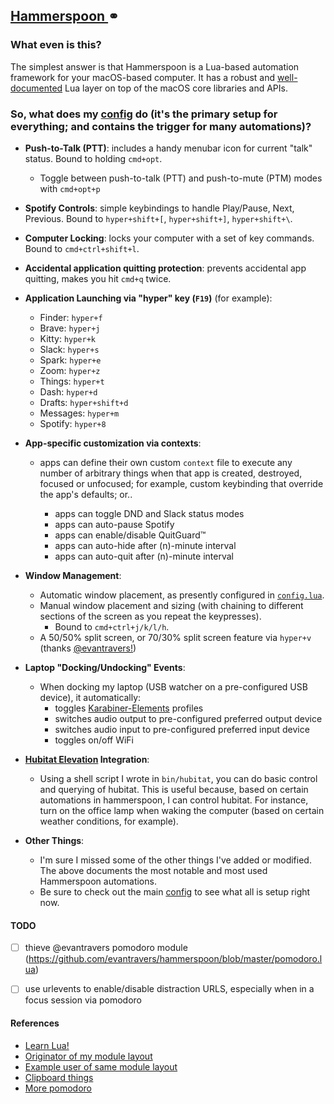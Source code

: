 ## [ Hammerspoon ](https://www.hammerspoon.org)⚭

### What even is this?

The simplest answer is that Hammerspoon is a Lua-based automation framework for
your macOS-based computer. It has a robust and [well-documented](http://www.hammerspoon.org/docs/) Lua layer on top
of the macOS core libraries and APIs.

### So, what does my [config](hammerspoon/.config/hammerspoon/config.lua) do (it's the primary setup for everything; and contains the trigger for many automations)?

- **Push-to-Talk (PTT)**: includes a handy menubar icon for current "talk" status. Bound to holding `cmd+opt`.

  - Toggle between push-to-talk (PTT) and push-to-mute (PTM) modes with `cmd+opt+p`

- **Spotify Controls**: simple keybindings to handle Play/Pause, Next, Previous.
  Bound to `hyper+shift+[`, `hyper+shift+]`, `hyper+shift+\`.

- **Computer Locking**: locks your computer with a set of key commands. Bound to
  `cmd+ctrl+shift+l`.

- **Accidental application quitting protection**: prevents accidental app quitting,
  makes you hit `cmd+q` twice.

- **Application Launching via "hyper" key (`F19`)** (for example):

  - Finder: `hyper+f`
  - Brave: `hyper+j`
  - Kitty: `hyper+k`
  - Slack: `hyper+s`
  - Spark: `hyper+e`
  - Zoom: `hyper+z`
  - Things: `hyper+t`
  - Dash: `hyper+d`
  - Drafts: `hyper+shift+d`
  - Messages: `hyper+m`
  - Spotify: `hyper+8`

- **App-specific customization via contexts**:

  - apps can define their own custom `context` file to execute any number of
    arbitrary things when that app is created, destroyed, focused or unfocused;
    for example, custom keybinding that override the app's defaults; or..

    * apps can toggle DND and Slack status modes
    * apps can auto-pause Spotify
    * apps can enable/disable QuitGuard™
    * apps can auto-hide after (n)-minute interval
    * apps can auto-quit after (n)-minute interval

- **Window Management**:

  - Automatic window placement, as presently configured in [`config.lua`](hammerspoon.symlink/config.lua).
  - Manual window placement and sizing (with chaining to different sections of
    the screen as you repeat the keypresses).
    - Bound to `cmd+ctrl+j/k/l/h`.
  - A 50/50% split screen, or 70/30% split screen feature via `hyper+v` (thanks
    [@evantravers!](https://github.com/evantravers/hammerspoon/blob/master/movewindows.lua#L72-L112))

- **Laptop "Docking/Undocking" Events**:

  - When docking my laptop (USB watcher on a pre-configured USB device), it automatically:
    - toggles [Karabiner-Elements](https://github.com/tekezo/Karabiner-Elements) profiles
    - switches audio output to pre-configured preferred output device
    - switches audio input to pre-configured preferred input device
    - toggles on/off WiFi

- **[Hubitat Elevation](https://www.hubitat.com) Integration**:

  - Using a shell script I wrote in `bin/hubitat`, you can do basic control and querying of hubitat. This is useful because, based on certain automations in hammerspoon, I can control hubitat. For instance, turn on the office lamp when waking the computer (based on certain weather conditions, for example).

- **Other Things**:

  - I'm sure I missed some of the other things I've added or
    modified. The above documents the most notable and most used Hammerspoon automations.
  - Be sure to check out the main [config](hammerspoon.symlink/config.lua) to see what all is setup right now.

#### TODO

- [ ] thieve @evantravers pomodoro module (https://github.com/evantravers/hammerspoon/blob/master/pomodoro.lua)
- [ ] use urlevents to enable/disable distraction URLS, especially when in a
  focus session via pomodoro


#### References

- [Learn Lua!](https://learnxinyminutes.com/docs/lua/)
- [Originator of my module layout](https://github.com/szymonkaliski/dotfiles/tree/master/Dotfiles/hammerspoon)
- [Example user of same module layout](https://github.com/AhmedAbdulrahman/dotfiles/blob/master/hammerspoon/init.lua)
- [Clipboard things](https://github.com/victorandree/dotfiles/blob/master/hammerspoon/.hammerspoon/common.lua)
- [More pomodoro](https://github.com/jacks808/hammerspoon-config/blob/master/pomodoor/pomodoor.lua)
